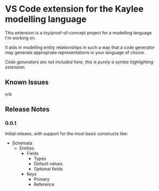 # VS Code extension for the Kaylee modelling language

This extension is a toy/proof-of-concept project for a
modelling language I'm working on.

It aids in modelling entity relationships in such a way
that a code generator may generate appropriate
representations in your language of choice.

*Code generators are not included here, this is purely a syntax highlighting extension.*

## Known Issues

*n/a*

## Release Notes

### 0.0.1

Initial release, with support for the most basic constructs like:
- Schemata
  - Entities
    - Fields
      - Types
      - Default values
      - Optional fields
    - Keys
      - Primary
      - Reference